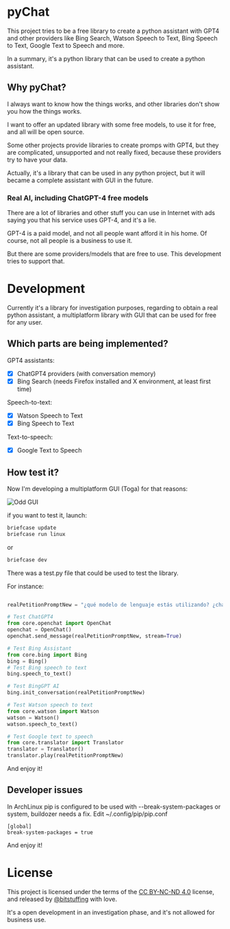 # pyChat

This project tries to be a free library to create a python assistant with GPT4 and other providers like Bing Search, Watson Speech to Text, Bing Speech to Text, Google Text to Speech and more.

In a summary, it's a python library that can be used to create a python assistant.

## Why pyChat?

I always want to know how the things works, and other libraries don't show you how the things works. 

I want to offer an updated library with some free models, to use it for free, and all will be open source.

Some other projects provide libraries to create promps with GPT4, but they are complicated, unsupported and not really fixed, because these providers try to have your data.

Actually, it's a library that can be used in any python project, but it will became a complete assistant with GUI in the future.

### Real AI, including ChatGPT-4 free models

There are a lot of libraries and other stuff you can use in Internet with ads saying you that his service uses GPT-4, and it's a lie. 

GPT-4 is a paid model, and not all people want afford it in his home. Of course, not all people is a business to use it. 

But there are some providers/models that are free to use. This development tries to support that.

# Development

Currently it's a library for investigation purposes, regarding to obtain a real python assistant, a multiplatform library with GUI that can be used for free for any user.

## Which parts are being implemented?

GPT4 assistants:
- [x] ChatGPT4 providers (with conversation memory)
- [x] Bing Search (needs Firefox installed and X environment, at least first time)

Speech-to-text:
- [x] Watson Speech to Text
- [x] Bing Speech to Text

Text-to-speech:
- [x] Google Text to Speech

## How test it?

Now I'm developing a multiplatform GUI (Toga) for that reasons:

![Odd GUI](https://i.ibb.co/q7jDv4W/Captura-desde-2023-12-29-17-56-35.png)

if you want to test it, launch:
    
```bash
briefcase update
briefcase run linux
```

or 
    
```bash
briefcase dev
```

There was a test.py file that could be used to test the library. 

For instance:

```python

realPetitionPromptNew = "¿qué modelo de lenguaje estás utilizando? ¿chatgpt3 o chatgpt4?"

# Test ChatGPT4
from core.openchat import OpenChat
openchat = OpenChat()
openchat.send_message(realPetitionPromptNew, stream=True)

# Test Bing Assistant 
from core.bing import Bing
bing = Bing()
# Test Bing speech to text
bing.speech_to_text()

# Test BingGPT AI
bing.init_conversation(realPetitionPromptNew)

# Test Watson speech to text
from core.watson import Watson
watson = Watson()
watson.speech_to_text()

# Test Google text to speech
from core.translator import Translator
translator = Translator()
translator.play(realPetitionPromptNew)

```

And enjoy it!

## Developer issues

In ArchLinux pip is configured to be used with --break-system-packages or system, buildozer needs a fix.
Edit ~/.config/pip/pip.conf

```
[global]
break-system-packages = true
```

And enjoy it!

# License

This project is licensed under the terms of the [CC BY-NC-ND 4.0](http://creativecommons.org/licenses/by-nc-nd/4.0/?ref=chooser-v1) license, and released by [@bitstuffing](https://github.com/bitstuffing) with love. 

It's a open development in an investigation phase, and it's not allowed for business use. 
